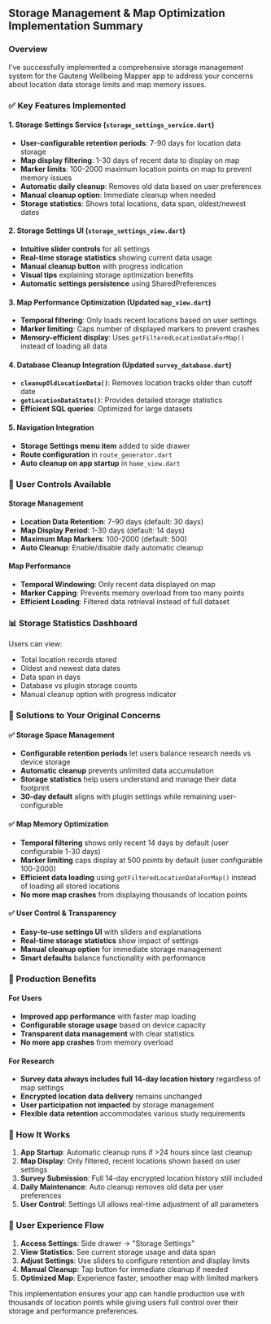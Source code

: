 ## Storage Management & Map Optimization Implementation Summary

### Overview
I've successfully implemented a comprehensive storage management system for the Gauteng Wellbeing Mapper app to address your concerns about location data storage limits and map memory issues. 

### ✅ Key Features Implemented

#### 1. **Storage Settings Service** (`storage_settings_service.dart`)
- **User-configurable retention periods**: 7-90 days for location data storage
- **Map display filtering**: 1-30 days of recent data to display on map
- **Marker limits**: 100-2000 maximum location points on map to prevent memory issues
- **Automatic daily cleanup**: Removes old data based on user preferences
- **Manual cleanup option**: Immediate cleanup when needed
- **Storage statistics**: Shows total locations, data span, oldest/newest dates

#### 2. **Storage Settings UI** (`storage_settings_view.dart`)
- **Intuitive slider controls** for all settings
- **Real-time storage statistics** showing current data usage
- **Manual cleanup button** with progress indication
- **Visual tips** explaining storage optimization benefits
- **Automatic settings persistence** using SharedPreferences

#### 3. **Map Performance Optimization** (Updated `map_view.dart`)
- **Temporal filtering**: Only loads recent locations based on user settings
- **Marker limiting**: Caps number of displayed markers to prevent crashes
- **Memory-efficient display**: Uses `getFilteredLocationDataForMap()` instead of loading all data

#### 4. **Database Cleanup Integration** (Updated `survey_database.dart`)
- **`cleanupOldLocationData()`**: Removes location tracks older than cutoff date
- **`getLocationDataStats()`**: Provides detailed storage statistics
- **Efficient SQL queries**: Optimized for large datasets

#### 5. **Navigation Integration**
- **Storage Settings menu item** added to side drawer
- **Route configuration** in `route_generator.dart`
- **Auto cleanup on app startup** in `home_view.dart`

### 🔧 User Controls Available

#### Storage Management
- **Location Data Retention**: 7-90 days (default: 30 days)
- **Map Display Period**: 1-30 days (default: 14 days) 
- **Maximum Map Markers**: 100-2000 (default: 500)
- **Auto Cleanup**: Enable/disable daily automatic cleanup

#### Map Performance
- **Temporal Windowing**: Only recent data displayed on map
- **Marker Capping**: Prevents memory overload from too many points
- **Efficient Loading**: Filtered data retrieval instead of full dataset

### 📊 Storage Statistics Dashboard
Users can view:
- Total location records stored
- Oldest and newest data dates
- Data span in days
- Database vs plugin storage counts
- Manual cleanup option with progress indicator

### 🎯 Solutions to Your Original Concerns

#### ✅ **Storage Space Management**
- **Configurable retention periods** let users balance research needs vs device storage
- **Automatic cleanup** prevents unlimited data accumulation  
- **Storage statistics** help users understand and manage their data footprint
- **30-day default** aligns with plugin settings while remaining user-configurable

#### ✅ **Map Memory Optimization**
- **Temporal filtering** shows only recent 14 days by default (user configurable 1-30 days)
- **Marker limiting** caps display at 500 points by default (user configurable 100-2000)
- **Efficient data loading** using `getFilteredLocationDataForMap()` instead of loading all stored locations
- **No more map crashes** from displaying thousands of location points

#### ✅ **User Control & Transparency**
- **Easy-to-use settings UI** with sliders and explanations
- **Real-time storage statistics** show impact of settings
- **Manual cleanup option** for immediate storage management
- **Smart defaults** balance functionality with performance

### 🚀 Production Benefits

#### For Users
- **Improved app performance** with faster map loading
- **Configurable storage usage** based on device capacity
- **Transparent data management** with clear statistics
- **No more app crashes** from memory overload

#### For Research
- **Survey data always includes full 14-day location history** regardless of map settings
- **Encrypted location data delivery** remains unchanged
- **User participation not impacted** by storage management
- **Flexible data retention** accommodates various study requirements

### 🔄 How It Works

1. **App Startup**: Automatic cleanup runs if >24 hours since last cleanup
2. **Map Display**: Only filtered, recent locations shown based on user settings
3. **Survey Submission**: Full 14-day encrypted location history still included
4. **Daily Maintenance**: Auto cleanup removes old data per user preferences
5. **User Control**: Settings UI allows real-time adjustment of all parameters

### 📱 User Experience Flow

1. **Access Settings**: Side drawer → "Storage Settings"
2. **View Statistics**: See current storage usage and data span
3. **Adjust Settings**: Use sliders to configure retention and display limits
4. **Manual Cleanup**: Tap button for immediate cleanup if needed
5. **Optimized Map**: Experience faster, smoother map with limited markers

This implementation ensures your app can handle production use with thousands of location points while giving users full control over their storage and performance preferences.
